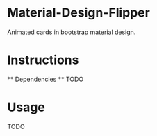 # Material-Design-Flipper
Animated cards in bootstrap material design.

# Instructions
** Dependencies **
TODO
# Usage
TODO
